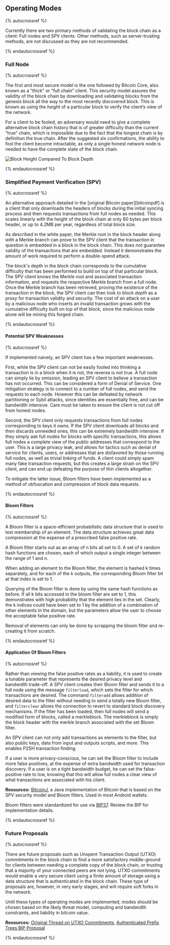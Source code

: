 ## Operating Modes

{% autocrossref %}

Currently there are two primary methods of validating the block chain as a client: Full nodes and SPV clients. Other methods, such as server-trusting methods, are not discussed as they are not recommended.

{% endautocrossref %}

### Full Node

{% autocrossref %}

The first and most secure model is the one followed by Bitcoin Core, also known as a “thick” or “full chain” client. This security model assures the validity of the block chain by downloading and validating blocks from the genesis block all the way to the most recently discovered block. This is known as using the *height* of a particular block to verify the client’s view of the network. 

For a client to be fooled, an adversary would need to give a complete alternative block chain history that is of greater difficulty than the current “true” chain, which is impossible due to the fact that the longest chain is by definition the true chain. After the suggested six confirmations, the ability to fool the client become intractable, as only a single honest network node is needed to have the complete state of the block chain. 

![Block Height Compared To Block Depth](/img/dev/en-block-height-vs-depth.svg)

{% endautocrossref %}

### Simplified Payment Verification (SPV)

{% autocrossref %}

An alternative approach detailed in the [original Bitcoin paper][bitcoinpdf] is a client that only downloads the headers of blocks during the initial syncing process and then requests transactions from full nodes as needed. This scales linearly with the height of the block chain at only 80 bytes per block header, or up to 4.2MB per year, regardless of total block size. 

As described in the white paper, the Merkle root in the block header along with a Merkle branch can prove to the SPV client that the transaction in question is embedded in a block in the block chain. This does not guarantee validity of the transactions that are embedded. Instead it demonstrates the amount of work required to perform a double-spend attack. 

The block's depth in the block chain corresponds to the cumulative difficulty that has been performed to build on top of that particular block. The SPV client knows the Merkle root and associated transaction information, and requests the respective Merkle branch from a full node. Once the Merkle branch has been retrieved, proving the existence of the transaction in the block, the SPV client can then look to block *depth* as a proxy for transaction validity and security. The cost of an attack on a user by a malicious node who inserts an invalid transaction grows with the cumulative difficulty built on top of that block, since the malicious node alone will be mining this forged chain. 

{% endautocrossref %}

#### Potential SPV Weaknesses

{% autocrossref %}

If implemented naively, an SPV client has a few important weaknesses. 

First, while the SPV client can not be easily fooled into thinking a transaction is in a block when it is not, the reverse is not true. A full node can simply lie by omission, leading an SPV client to believe a transaction has not occurred. This can be considered a form of Denial of Service. One mitigation strategy is to connect to a number of full nodes, and send the requests to each node. However this can be defeated by network partitioning or Sybil attacks, since identities are essentially free, and can be bandwidth intensive. Care must be taken to ensure the client is not cut off from honest nodes.

Second, the SPV client only requests transactions from full nodes corresponding to keys it owns. If the SPV client downloads all blocks and then discards unneeded ones, this can be extremely bandwidth intensive. If they simply ask full nodes for blocks with specific transactions, this allows full nodes a complete view of the public addresses that correspond to the user. This is a large privacy leak, and allows for tactics such as denial of service for clients, users, or addresses that are disfavored by those running full nodes, as well as trivial linking of funds. A client could simply spam many fake transaction requests, but this creates a large strain on the SPV client, and can end up defeating the purpose of thin clients altogether. 

To mitigate the latter issue, Bloom filters have been implemented as a method of obfuscation and compression of block data requests. 

{% endautocrossref %}

#### Bloom Filters

{% autocrossref %}

A Bloom filter is a space-efficient probabilistic data structure that is used to test membership of an element. The data structure achieves great data compression at the expense of a prescribed false positive rate. 

A Bloom filter starts out as an array of n bits all set to 0. A set of k random hash functions are chosen, each of which output<!--noref--> a single integer between the range of 1 and n.

When adding an element to the Bloom filter, the element is hashed k times separately, and for each of the k outputs<!--noref-->, the corresponding Bloom filter bit at that index is set to 1. 

<!-- Add picture here from wikipedia to explain the bits -->

Querying of the Bloom filter is done by using the same hash functions as before. If all k bits accessed in the bloom filter are set to 1, this demonstrates with high probability that the element lies in the set. Clearly, the k indices could have been set to 1 by the addition of a combination of other elements in the domain, but the parameters allow the user to choose the acceptable false positive rate. 

Removal of elements can only be done by scrapping the bloom filter and re-creating it from scratch.

{% endautocrossref %}

#### Application Of Bloom Filters 

{% autocrossref %}

Rather than viewing the false positive rates as a liability, it is used to create a tunable parameter that represents the desired privacy level and bandwidth trade-off. A SPV client creates their Bloom filter and sends it to a full node using the message `filterload`, which sets the filter for which transactions are desired. The command `filteradd` allows addition of desired data to the filter without needing to send a totally new Bloom filter, and `filterclear` allows the connection to revert to standard block discovery mechanisms. If the filter has been loaded, then full nodes will send a modified form of blocks, called a merkleblock. The merkleblock is simply the block header with the merkle branch associated with the set Bloom filter. 

An SPV client can not only add transactions as elements to the filter, but also public keys, data from input and outputs scripts, and more. This enables P2SH transaction finding.

If a user is more privacy-conscious, he can set the Bloom filter to include more false positives, at the expense of extra bandwidth used for transaction discovery. If a user is on a tight bandwidth budget, he can set the false-positive rate to low, knowing that this will allow full nodes a clear view of what transactions are associated with his client. 

**Resources:** [BitcoinJ](http://bitcoinj.org), a Java implementation of Bitcoin that is based on the SPV security model and Bloom filters. Used in most Android wallets.

Bloom filters were standardized for use via [BIP37](https://github.com/bitcoin/bips/blob/master/bip-0037.mediawiki). Review the BIP for implementation details.

{% endautocrossref %}

### Future Proposals 

{% autocrossref %}

There are future proposals such as Unspent Transaction Output (UTXO) commitments in the block chain to find a more satisfactory middle-ground for clients between needing a complete copy of the block chain, or trusting that a majority of your connected peers are not lying. UTXO commitments would enable a very secure client using a finite amount of storage using a data structure that is authenticated in the block chain. These type of proposals are, however, in very early stages, and will require soft forks in the network.

Until these types of operating modes are implemented, modes should be chosen based on the likely threat model, computing and bandwidth constraints, and liability in bitcoin value.

**Resources:** [Original Thread on UTXO Commitments](https://bitcointalk.org/index.php?topic=88208.0), [Authenticated Prefix Trees BIP Proposal](https://github.com/maaku/bips/blob/master/drafts/auth-trie.mediawiki)

{% endautocrossref %}
